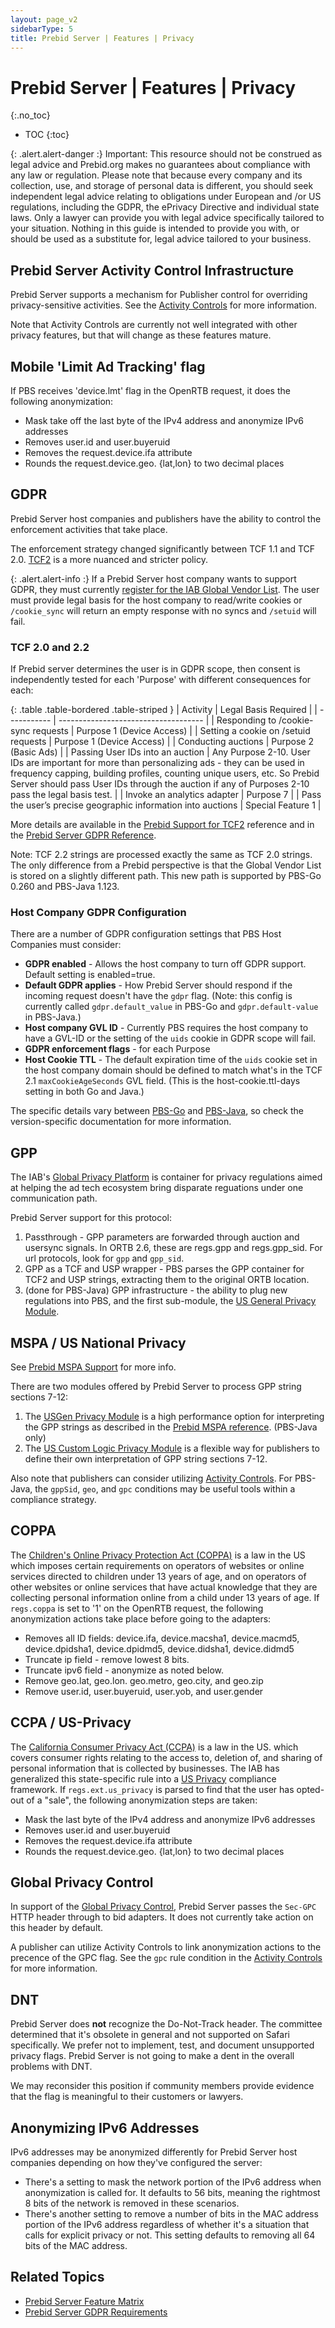 ```yaml
---
layout: page_v2
sidebarType: 5
title: Prebid Server | Features | Privacy
---
```


# Prebid Server | Features | Privacy
{:.no_toc}

* TOC
{:toc}

{: .alert.alert-danger :}
Important: This resource should not be construed as legal advice and Prebid.org makes no guarantees about compliance with any law or regulation. Please note that because every company and its collection, use, and storage of personal data is different, you should seek independent legal advice relating to obligations under European and /or US regulations, including the GDPR, the ePrivacy Directive and individual state laws. Only a lawyer can provide you with legal advice specifically tailored to your situation. Nothing in this guide is intended to provide you with, or should be used as a substitute for, legal advice tailored to your business.

## Prebid Server Activity Control Infrastructure

Prebid Server supports a mechanism for Publisher control for overriding privacy-sensitive activities. See the [Activity Controls](/prebid-server/features/pbs-activitycontrols.html) for more information.

Note that Activity Controls are currently not well integrated with other privacy features, but that will change as these features mature.

## Mobile 'Limit Ad Tracking' flag

If PBS receives 'device.lmt' flag in the OpenRTB request, it does the following anonymization:

* Mask take off the last byte of the IPv4 address and anonymize IPv6 addresses
* Removes user.id and user.buyeruid
* Removes the request.device.ifa attribute
* Rounds the request.device.geo. {lat,lon} to two decimal places

## GDPR

Prebid Server host companies and publishers have the ability to control the enforcement
activities that take place.

The enforcement strategy changed significantly between TCF 1.1 and TCF 2.0. [TCF2](https://github.com/InteractiveAdvertisingBureau/GDPR-Transparency-and-Consent-Framework/blob/master/TCFv2/IAB%20Tech%20Lab%20-%20Consent%20string%20and%20vendor%20list%20formats%20v2.md) is a
more nuanced and stricter policy.

{: .alert.alert-info :}
If a Prebid Server host company wants to support GDPR, they must currently [register for the IAB Global Vendor List](https://register.consensu.org/).
The user must provide legal basis for the host company to read/write cookies or `/cookie_sync` will return an empty response with no syncs and `/setuid` will fail.

### TCF 2.0 and 2.2

If Prebid server determines the user is in GDPR scope, then consent is independently tested
for each 'Purpose' with different consequences for each:

{: .table .table-bordered .table-striped }
| Activity | Legal Basis Required |
| ----------- | ------------------------------------ |
| Responding to /cookie-sync requests | Purpose 1 (Device Access) |
| Setting a cookie on /setuid requests | Purpose 1 (Device Access) |
| Conducting auctions | Purpose 2 (Basic Ads) |
| Passing User IDs into an auction | Any Purpose 2-10. User IDs are important for more than personalizing ads - they can be used in frequency capping, building profiles, counting unique users, etc. So Prebid Server should pass User IDs through the auction if any of Purposes 2-10 pass the legal basis test. |
| Invoke an analytics adapter | Purpose 7 |
| Pass the user’s precise geographic information into auctions | Special Feature 1 |

More details are available in the [Prebid Support for TCF2](https://docs.google.com/document/d/1fBRaodKifv1pYsWY3ia-9K96VHUjd8kKvxZlOsozm8E/edit#) reference and in the [Prebid Server GDPR Reference](https://docs.google.com/document/d/1g0zAYc_EfqyilKD8N2qQ47uz0hdahY-t8vfb-vxZL5w/edit#).

Note: TCF 2.2 strings are processed exactly the same as TCF 2.0 strings. The only difference from a Prebid perspective is that the
Global Vendor List is stored on a slightly different path. This new path is supported by PBS-Go 0.260 and PBS-Java 1.123.

### Host Company GDPR Configuration

There are a number of GDPR configuration settings that PBS Host Companies must
consider:

* **GDPR enabled** - Allows the host company to turn off GDPR support. Default setting is enabled=true.
* **Default GDPR applies** - How Prebid Server should respond if the incoming request doesn't have the `gdpr` flag. (Note: this config is currently called `gdpr.default_value` in PBS-Go and `gdpr.default-value` in PBS-Java.)
* **Host company GVL ID** - Currently PBS requires the host company to have a GVL-ID or the setting of the `uids` cookie in GDPR scope will fail.
* **GDPR enforcement flags** - for each Purpose
* **Host Cookie TTL** - The default expiration time of the `uids` cookie set in the host company domain should be defined to match what's in the TCF 2.1 `maxCookieAgeSeconds` GVL field. (This is the host-cookie.ttl-days setting in both Go and Java.)

The specific details vary between [PBS-Go](https://github.com/prebid/prebid-server/blob/master/config/config.go) and [PBS-Java](https://github.com/prebid/prebid-server-java/blob/master/docs/config-app.md), so check the
version-specific documentation for more information.

## GPP

The IAB's [Global Privacy Platform](https://iabtechlab.com/gpp/) is container for
privacy regulations aimed at helping the ad tech ecosystem bring disparate reguations
under one communication path.

Prebid Server support for this protocol:

1. Passthrough - GPP parameters are forwarded through auction and usersync signals. In ORTB 2.6, these are regs.gpp and regs.gpp_sid. For url protocols, look for `gpp` and `gpp_sid`.
1. GPP as a TCF and USP wrapper - PBS parses the GPP container for TCF2 and USP strings, extracting them to the original ORTB location.
1. (done for PBS-Java) GPP infrastructure - the ability to plug new regulations into PBS, and the first sub-module, the [US General Privacy Module](/prebid-server/features/pbs-usgen.html).

## MSPA / US National Privacy

See [Prebid MSPA Support](/features/mspa-usnat.html) for more info.

There are two modules offered by Prebid Server to process GPP string sections 7-12:

1. The [USGen Privacy Module](/prebid-server/features/pbs-usgen.html) is a high
performance option for interpreting the GPP strings as described in the [Prebid MSPA reference](/features/mspa-usnat.html). (PBS-Java only)
1. The [US Custom Logic Privacy Module](/prebid-server/features/pbs-uscustomlogic.html) is a flexible way for publishers to define their own interpretation of GPP string sections 7-12.

Also note that publishers can consider utilizing [Activity Controls](/prebid-server/features/pbs-activitycontrols.html). For PBS-Java, the `gppSid`, `geo`, and `gpc` conditions may be useful tools within a compliance strategy.

## COPPA

The [Children's Online Privacy Protection Act (COPPA)](https://www.ftc.gov/enforcement/rules/rulemaking-regulatory-reform-proceedings/childrens-online-privacy-protection-rule) is a law in the US which imposes certain requirements on operators of websites or online services directed to children under 13 years of age, and on operators of other websites or online services that have actual knowledge that they are collecting personal information online from a child under 13 years of age.
If `regs.coppa` is set to '1' on the OpenRTB request, the following anonymization actions take place before going to the adapters:

* Removes all ID fields: device.ifa, device.macsha1, device.macmd5, device.dpidsha1, device.dpidmd5, device.didsha1, device.didmd5
* Truncate ip field - remove lowest 8 bits.
* Truncate ipv6 field - anonymize as noted below.
* Remove geo.lat, geo.lon. geo.metro, geo.city, and geo.zip
* Remove user.id, user.buyeruid, user.yob, and user.gender

## CCPA / US-Privacy

The [California Consumer Privacy Act (CCPA)](https://oag.ca.gov/privacy/ccpa) is a law in the US. which covers consumer rights relating to the access to, deletion of, and sharing of personal information that is collected by businesses.
The IAB has generalized
this state-specific rule into a [US Privacy](https://iabtechlab.com/standards/ccpa/) compliance framework.
If `regs.ext.us_privacy` is parsed to find that the user has opted-out of a "sale",
the following anonymization steps are taken:

* Mask the last byte of the IPv4 address and anonymize IPv6 addresses
* Removes user.id and user.buyeruid
* Removes the request.device.ifa attribute
* Rounds the request.device.geo. {lat,lon} to two decimal places

## Global Privacy Control

In support of the [Global Privacy Control](https://globalprivacycontrol.org/), Prebid Server passes the `Sec-GPC` HTTP header through to bid adapters. It
does not currently take action on this header by default.

A publisher can utilize Activity Controls to link anonymization actions
to the precence of the GPC flag. See the `gpc` rule condition in the
[Activity Controls](/prebid-server/features/pbs-activitycontrols.html) for
more information.

## DNT

Prebid Server does **not** recognize the Do-Not-Track header. The committee determined that it's obsolete in general and not supported on Safari specifically. We prefer not to implement, test, and document unsupported privacy flags. Prebid Server is not going to make a dent in the overall problems with DNT.

We may reconsider this position if community members provide evidence that the flag is meaningful to their customers or lawyers.

## Anonymizing IPv6 Addresses

IPv6 addresses may be anonymized differently for Prebid Server host companies depending on how they've configured the server:

* There's a setting to mask the network portion of the IPv6 address when anonymization is called for. It defaults to 56 bits, meaning the rightmost 8 bits of the network is removed in these scenarios.
* There's another setting to remove a number of bits in the MAC address portion of the IPv6 address regardless of whether it's a situation that calls for explicit privacy or not. This setting defaults to removing all 64 bits of the MAC address.

## Related Topics

* [Prebid Server Feature Matrix](/prebid-server/features/pbs-feature-idx.html)
* [Prebid Server GDPR Requirements](https://docs.google.com/document/d/1g0zAYc_EfqyilKD8N2qQ47uz0hdahY-t8vfb-vxZL5w/edit#)
